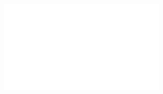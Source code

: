 ![](https://raw.githubusercontent.com/rhodem-labs/.github/9cf9b4f5357f32e3c61426a20a07291c07135260/readme.svg)
